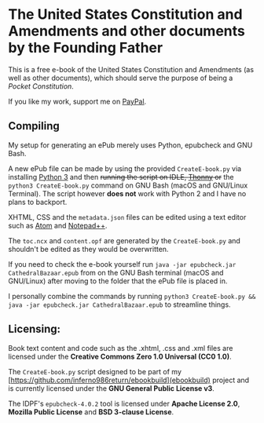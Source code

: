 # The United States Constitution and Amendments and other documents by the Founding Father

This is a free e-book of the United States Constitution and Amendments (as well as other documents), which should serve the purpose of being a *Pocket Constitution*.

If you like my work, support me on [PayPal](https://www.paypal.me/HalMotley).

## Compiling

My setup for generating an ePub merely uses Python, epubcheck and GNU Bash.

A new ePub file can be made by using the provided `CreateE-book.py` via installing [Python 3](https://www.python.org/downloads/) and then ~~running the script on IDLE, [Thonny](http://thonny.org/) or~~ the `python3 CreateE-book.py` command on GNU Bash (macOS and GNU/Linux Terminal). The script however **does not** work with Python 2 and I have no plans to backport.

XHTML, CSS and the `metadata.json` files can be edited using a text editor such as [Atom](https://atom.io/) and [Notepad++](https://notepad-plus-plus.org/).

The `toc.ncx` and `content.opf` are generated by the `CreateE-book.py` and shouldn't be edited as they would be overwritten.

If you need to check the e-book yourself run `java -jar epubcheck.jar CathedralBazaar.epub` from on the GNU Bash terminal (macOS and GNU/Linux) after moving to the folder that the ePub file is placed in.

I personally combine the commands by running `python3 CreateE-book.py && java -jar epubcheck.jar CathedralBazaar.epub` to streamline things.

## Licensing:

Book text content and code such as the .xhtml, .css and .xml files are licensed under the **Creative Commons Zero 1.0 Universal (CC0 1.0)**.

The `CreateE-book.py` script designed to be part of my [https://github.com/inferno986return/ebookbuild](ebookbuild) project and is currently licensed under the **GNU General Public License v3**.

The IDPF's `epubcheck-4.0.2` tool is licensed under **Apache License 2.0**, **Mozilla Public License** and **BSD 3-clause License**.
